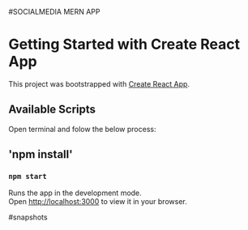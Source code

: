 #SOCIALMEDIA MERN APP


# Getting Started with Create React App

This project was bootstrapped with [Create React App](https://github.com/facebook/create-react-app).

## Available Scripts

Open terminal and folow the below process:


## 'npm install'

### `npm start`

Runs the app in the development mode.\
Open [http://localhost:3000](http://localhost:3000) to view it in your browser.



#snapshots

